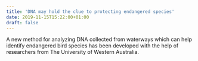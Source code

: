 ```yaml
---
title: 'DNA may hold the clue to protecting endangered species'
date: 2019-11-15T15:22:00+01:00
draft: false
---
```


A new method for analyzing DNA collected from waterways which can help identify endangered bird species has been developed with the help of researchers from The University of Western Australia.